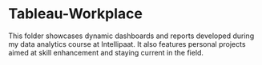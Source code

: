# Tableau-Workplace

This folder showcases dynamic dashboards and reports developed during my data analytics course at Intellipaat. It also features personal projects aimed at skill enhancement and staying current in the field.
